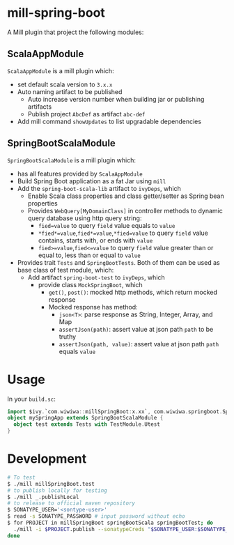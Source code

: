 # mill-spring-boot
A Mill plugin that project the following modules:

## ScalaAppModule
`ScalaAppModule` is a mill plugin which:
* set default scala version to `3.x.x`
* Auto naming artifact to be published
  * Auto increase version number when building jar or publishing artifacts
  * Publish project `AbcDef` as artifact `abc-def`
* Add mill command `showUpdates` to list upgradable dependencies

## SpringBootScalaModule
`SpringBootScalaModule` is a mill plugin which:
* has all features provided by `ScalaAppModule`
* Build Spring Boot application as a fat Jar using `mill`
* Add the `spring-boot-scala-lib` artifact to `ivyDeps`, which
  * Enable Scala class properties and class getter/setter as Spring bean properties
  * Provides `WebQuery[MyDomainClass]` in controller methods to dynamic query database using http query string:
    * `fied=value` to query `field` value equals to `value`
    * `*fied*=value`,`fied*=value`,`*fied=value` to query `field` value contains, starts with, or ends with `value`
    * `fied>=value`,`fied<=value` to query `field` value greater than or equal to, less than or equal to `value`
* Provides trait `Tests` and `SpringBootTests`. Both of them can be used as base class of test module, which:
  * Add artifact `spring-boot-test` to `ivyDeps`, which
    * provide class `MockSpringBoot`, which
      * `get()`, `post()`: mocked http methods, which return mocked response
      * Mocked response has method:
        * `json<T>`: parse response as String, Integer, Array, and Map
        * `assertJson(path)`: assert value at json path `path` to be truthy
        * `assertJson(path, value)`: assert value at json path `path` equals `value`

# Usage

In your `build.sc`:
```scala
import $ivy.`com.wiwiwa::millSpringBoot:x.xx`, com.wiwiwa.springboot.SpringBootScalaModule
object mySpringApp extends SpringBootScalaModule {
  object test extends Tests with TestModule.Utest
}
```

# Development

```bash
# To test
$ ./mill millSpringBoot.test
# to publish locally for testing
$ ./mill _.publishLocal
# to release to official maven repository
$ SONATYPE_USER='<sontype-user>'
$ read -s SONATYPE_PASSWORD # input password without echo
$ for PROJECT in millSpringBoot springBootScala springBootTest; do
  ./mill -i $PROJECT.publish --sonatypeCreds "$SONATYPE_USER:$SONATYPE_PASSWORD" --release true
done
```
